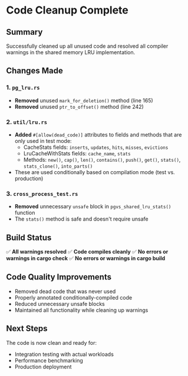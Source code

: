 # Code Cleanup Complete

## Summary
Successfully cleaned up all unused code and resolved all compiler warnings in the shared memory LRU implementation.

## Changes Made

### 1. `pg_lru.rs`
- **Removed** unused `mark_for_deletion()` method (line 165)
- **Removed** unused `ptr_to_offset()` method (line 242)

### 2. `util/lru.rs`
- **Added** `#[allow(dead_code)]` attributes to fields and methods that are only used in test mode:
  - CacheStats fields: `inserts`, `updates`, `hits`, `misses`, `evictions`
  - LruCacheWithStats fields: `cache_name`, `stats`
  - Methods: `new()`, `cap()`, `len()`, `contains()`, `push()`, `get()`, `stats()`, `stats_clone()`, `into_parts()`
- These are used conditionally based on compilation mode (test vs. production)

### 3. `cross_process_test.rs`
- **Removed** unnecessary `unsafe` block in `pgvs_shared_lru_stats()` function
- The `stats()` method is safe and doesn't require unsafe

## Build Status
✅ **All warnings resolved**
✅ **Code compiles cleanly**
✅ **No errors or warnings in cargo check**
✅ **No errors or warnings in cargo build**

## Code Quality Improvements
- Removed dead code that was never used
- Properly annotated conditionally-compiled code
- Reduced unnecessary unsafe blocks
- Maintained all functionality while cleaning up warnings

## Next Steps
The code is now clean and ready for:
- Integration testing with actual workloads
- Performance benchmarking
- Production deployment